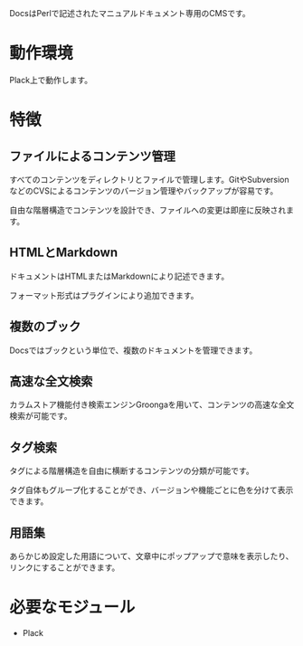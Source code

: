 DocsはPerlで記述されたマニュアルドキュメント専用のCMSです。

# 動作環境

Plack上で動作します。

# 特徴

## ファイルによるコンテンツ管理

すべてのコンテンツをディレクトリとファイルで管理します。GitやSubversionなどのCVSによるコンテンツのバージョン管理やバックアップが容易です。

自由な階層構造でコンテンツを設計でき、ファイルへの変更は即座に反映されます。

## HTMLとMarkdown

ドキュメントはHTMLまたはMarkdownにより記述できます。

フォーマット形式はプラグインにより追加できます。

## 複数のブック

Docsではブックという単位で、複数のドキュメントを管理できます。

## 高速な全文検索

カラムストア機能付き検索エンジンGroongaを用いて、コンテンツの高速な全文検索が可能です。

## タグ検索

タグによる階層構造を自由に横断するコンテンツの分類が可能です。

タグ自体もグループ化することができ、バージョンや機能ごとに色を分けて表示できます。

## 用語集

あらかじめ設定した用語について、文章中にポップアップで意味を表示したり、リンクにすることができます。

# 必要なモジュール

* Plack
